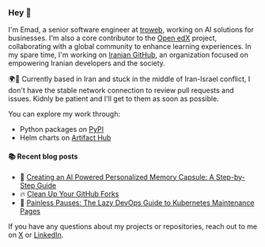 ### Hey 👋

I'm Emad, a senior software engineer at [troweb](https://troweb.com), working on AI solutions for businesses.
I'm also a core contributor to the [Open edX](https://github.com/openedx) project, collaborating with a global community to enhance learning experiences.
In my spare time, I'm working on [Iranian GitHub](https://github.com/iranian-github), an organization focused on empowering Iranian developers and the society.

🌍🚀 Currently based in Iran and stuck in the middle of Iran-Israel conflict, I don't have the stable network connection to review pull requests and issues. Kidnly be patient and I'll get to them as soon as possible.

You can explore my work through:

- Python packages on [PyPI](https://pypi.org/user/codewithemad/)
- Helm charts on [Artifact Hub](https://artifacthub.io/packages/search?user=codewithemad)

#### :books: Recent blog posts

<!-- BLOGPOSTS:START -->
 - 💯 [Creating an AI Powered Personalized Memory Capsule: A Step-by-Step Guide](https://medium.com/@emad.ehsanrad/creating-an-ai-powered-personalized-memory-capsule-a-step-by-step-guide-3b30983e1910?source=rss-2d3d97bc8365------2)
 - 🔥 [Clean Up Your GitHub Forks](https://medium.com/@emad.ehsanrad/clean-up-your-github-forks-e1865747d41c?source=rss-2d3d97bc8365------2)
 - 💯 [Painless Pauses: The Lazy DevOps Guide to Kubernetes Maintenance Pages](https://medium.com/@emad.ehsanrad/painless-pauses-the-lazy-devops-guide-to-kubernetes-maintenance-pages-ece9aceaf02b?source=rss-2d3d97bc8365------2)<!-- BLOGPOSTS:END -->

If you have any questions about my projects or repositories, reach out to me on [X](https://x.com/codewithemad) or [LinkedIn](https://linkedin.com/in/emadehsanrad).
